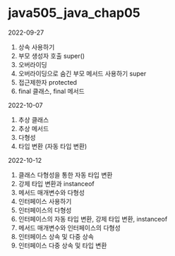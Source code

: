 # java505_java_chap05

2022-09-27
1. 상속 사용하기
2. 부모 생성자 호출 super()
3. 오버라이딩
4. 오버라이딩으로 숨긴 부모 메서드 사용하기 super
5. 접근제한자 protected
6. final 클래스, final 메서드

2022-10-07
1. 추상 클래스
2. 추상 메서드
3. 다형성
4. 타입 변환 (자동 타입 변환)

2022-10-12
1. 클래스 다형성을 통한 자동 타입 변환
2. 강제 타입 변환과 instanceof
3. 메서드 매개변수와 다형성
4. 인터페이스 사용하기
5. 인터페이스의 다형성
6. 인터페이스의 자동 타입 변환, 강제 타입 변환, instanceof
7. 메서드 매개변수와 인터페이스의 다형성
8. 인터페이스 상속 및 다중 상속
9. 인터페이스 다중 상속 및 타입 변환


